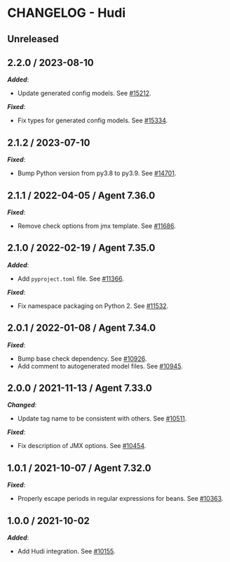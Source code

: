 # CHANGELOG - Hudi

## Unreleased

## 2.2.0 / 2023-08-10

***Added***:

* Update generated config models. See [#15212](https://github.com/DataDog/integrations-core/pull/15212).

***Fixed***:

* Fix types for generated config models. See [#15334](https://github.com/DataDog/integrations-core/pull/15334).

## 2.1.2 / 2023-07-10

***Fixed***:

* Bump Python version from py3.8 to py3.9. See [#14701](https://github.com/DataDog/integrations-core/pull/14701).

## 2.1.1 / 2022-04-05 / Agent 7.36.0

***Fixed***:

* Remove check options from jmx template. See [#11686](https://github.com/DataDog/integrations-core/pull/11686).

## 2.1.0 / 2022-02-19 / Agent 7.35.0

***Added***:

* Add `pyproject.toml` file. See [#11366](https://github.com/DataDog/integrations-core/pull/11366).

***Fixed***:

* Fix namespace packaging on Python 2. See [#11532](https://github.com/DataDog/integrations-core/pull/11532).

## 2.0.1 / 2022-01-08 / Agent 7.34.0

***Fixed***:

* Bump base check dependency. See [#10926](https://github.com/DataDog/integrations-core/pull/10926).
* Add comment to autogenerated model files. See [#10945](https://github.com/DataDog/integrations-core/pull/10945).

## 2.0.0 / 2021-11-13 / Agent 7.33.0

***Changed***:

* Update tag name to be consistent with others. See [#10511](https://github.com/DataDog/integrations-core/pull/10511).

***Fixed***:

* Fix description of JMX options. See [#10454](https://github.com/DataDog/integrations-core/pull/10454).

## 1.0.1 / 2021-10-07 / Agent 7.32.0

***Fixed***:

* Properly escape periods in regular expressions for beans. See [#10363](https://github.com/DataDog/integrations-core/pull/10363).

## 1.0.0 / 2021-10-02

***Added***:

* Add Hudi integration. See [#10155](https://github.com/DataDog/integrations-core/pull/10155).
